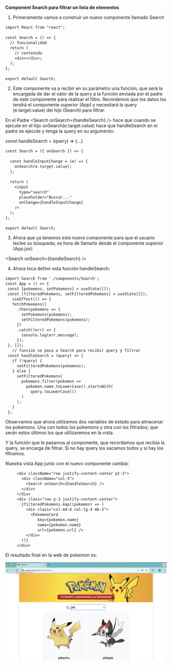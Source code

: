 **Component Search para filtrar un lista de elementos**

1. Primeramente vamos a construir un nuevo componente llamado Search
```
import React from "react";

const Search = () => {
  // funcionalidad
  return (
    // contenido
    <div></div>;
  );
};

export default Search;
```

2. Este componente va a recibir en su parámetro una función; que será la encargada de dar el valor de la query a la función enviada por el padre de este componente para realizar el filtro. Recordemos que los datos los tendrá el componente superior (App) y necesitará la query (e.target.value) del hijo (Search) para filtrar.

En el Padre \<Search onSearch={handleSearch} /> hace que cuando se ejecute en el hijo onSearch(e.target.value) hace que handleSearch en el padre se ejecute y tenga la query en su argumento:

const handleSearch = (query) => {...}

```
const Search = ({ onSearch }) => {

  const handleInputChange = (e) => {
    onSearch(e.target.value);
  };

  return (
    <input
      type="search"
      placeholder="Buscar..."
      onChange={handleInputChange}
    />
  );
};

export default Search;
```
3. Ahora que ya tenemos este nuevo componente para que el usuario teclee su búsqueda; es hora de llamarlo desde el componente superior (App.jsx):

\<Search onSearch={handleSearch} />

4. Ahora toca definir esta función handleSearch:
```
import Search from './components/Search';
const App = () => {
 const [pokemons, setPokemons] = useState([]);
 const [filteredPokemons, setFilteredPokemons] = useState([]);
   useEffect(() => {
   fetchPokemons()
     .then(pokemons => {
       setPokemons(pokemons);
       setFilteredPokemons(pokemons);
     })
     .catch((err) => {
       console.log(err.message);
     });
 }, []);
   // función se pasa a Search para recibir query y filtrar
 const handleSearch = (query) => {
   if (!query) {
     setFilteredPokemons(pokemons);
   } else {
     setFilteredPokemons(
       pokemons.filter(pokemon =>
         pokemon.name.toLowerCase().startsWith(
           query.toLowerCase())
       )
     );
   }
 };
```

Observamos que ahora utilizamos dos variables de estado para almacenar los pokemons. Una con todos los pokemons y otra con los filtrados; que serán estos últimos los que utilizaremos en la vista.

Y la función que le pasamos al componente, que recordamos que recibía la query, se encarga de filtrar. Si no hay query los sacamos todos y si hay los filtramos.

Nuestra vista App junto con el nuevo componente cambia:
```
     <div className="row justify-content-center pt-3">
       <div className="col-3">
         <Search onSearch={handleSearch} />
       </div>
     </div>
     <div class="row p-3 justify-content-center">
       {filteredPokemons.map((pokemon) => (
         <div class="col-md-6 col-lg-4 mb-3">
           <PokemonCard 
              key={pokemon.name} 
              name={pokemon.name} 
              url={pokemon.url} />
         </div>
       ))}
     </div>
```
El resultado final en la web de pokemon es:

![](result.png)
